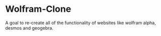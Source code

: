 # Wolfram-Clone
A goal to re-create all of the functionality of websites like wolfram alpha, desmos and geogebra.
